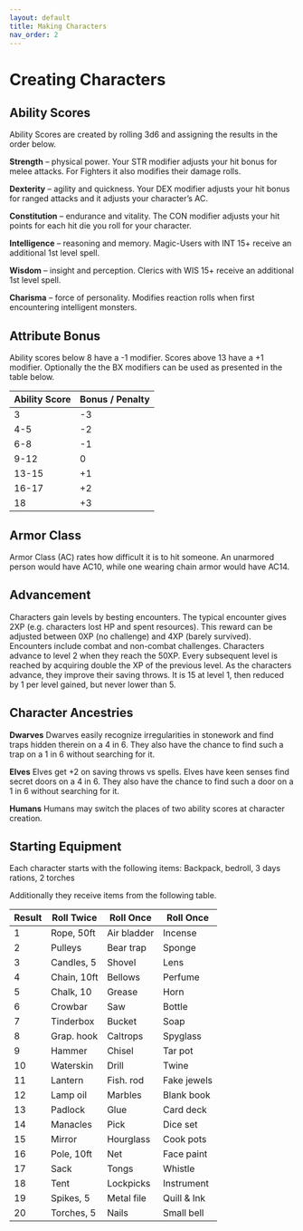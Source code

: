 ```yaml
---
layout: default
title: Making Characters
nav_order: 2
---
```

# Creating Characters
## Ability Scores
Ability Scores are created by rolling 3d6 and assigning the results in the order below. 

__Strength__ – physical power. Your STR modifier adjusts your hit bonus for melee attacks. For Fighters it also modifies their damage rolls.

__Dexterity__ – agility and quickness. Your DEX modifier adjusts your hit bonus for ranged attacks and it  adjusts your character’s AC.

__Constitution__ – endurance and vitality. The CON modifier adjusts your hit points for each hit die you roll for your character.

__Intelligence__ – reasoning and memory. Magic-Users with INT 15+ receive an additional 1st level spell.

__Wisdom__ – insight and perception. Clerics with WIS 15+ receive an additional 1st level spell.

__Charisma__ – force of personality. Modifies reaction rolls when first encountering intelligent monsters. 

## Attribute Bonus
Ability scores below 8 have a -1 modifier. Scores above 13 have a +1 modifier. Optionally the the BX modifiers can be used as presented in the table below.

| **Ability Score** | **Bonus / Penalty** |
| ----------------- | ------------------- |
| 3                 | -3                  |
| 4-5               | -2                  |
| 6-8               | -1                  |
| 9-12              | 0                   |
| 13-15             | +1                  |
| 16-17             | +2                  |
| 18                | +3                  |

## Armor Class
Armor Class (AC) rates how difficult it is to hit someone. An unarmored person would have AC10, while one wearing chain armor would have AC14.
## Advancement
Characters gain levels by besting encounters. The typical encounter gives 2XP (e.g. characters lost HP and spent resources). This reward can be adjusted between 0XP (no challenge) and 4XP (barely survived). Encounters include combat and non-combat challenges. Characters advance to level 2 when they reach the 50XP. Every subsequent level is reached by acquiring double the XP of the previous level.
As the characters advance, they improve their saving throws. It is 15 at level 1, then reduced by 1 per level gained, but never lower than 5.
## Character Ancestries
__Dwarves__ Dwarves easily recognize irregularities in stonework and find traps hidden therein on a 4 in 6. They also have the chance to find such a trap on a 1 in 6 without searching for it.

__Elves__ Elves get +2 on saving throws vs spells. Elves have keen senses find secret doors on a 4 in 6. They also have the chance to find such a door on a 1 in 6 without searching for it.

__Humans__ Humans may switch the places of two ability scores at character creation.
## Starting Equipment
Each character starts with the following items: Backpack, bedroll, 3 days rations, 2 torches

Additionally they receive items from the following table.

|**Result**|**Roll Twice**|**Roll Once**|**Roll Once**|
|---|---|---|---|
|1|Rope, 50ft|Air bladder|Incense|
|2|Pulleys|Bear trap|Sponge|
|3|Candles, 5|Shovel|Lens|
|4|Chain, 10ft|Bellows|Perfume|
|5|Chalk, 10|Grease|Horn|
|6|Crowbar|Saw|Bottle|
|7|Tinderbox|Bucket|Soap|
|8|Grap. hook|Caltrops|Spyglass|
|9|Hammer|Chisel|Tar pot|
|10|Waterskin|Drill|Twine|
|11|Lantern|Fish. rod|Fake jewels|
|12|Lamp oil|Marbles|Blank book|
|13|Padlock|Glue|Card deck|
|14|Manacles|Pick|Dice set|
|15|Mirror|Hourglass|Cook pots|
|16|Pole, 10ft|Net|Face paint|
|17|Sack|Tongs|Whistle|
|18|Tent|Lockpicks|Instrument|
|19|Spikes, 5|Metal file|Quill & Ink|
|20|Torches, 5|Nails|Small bell|
